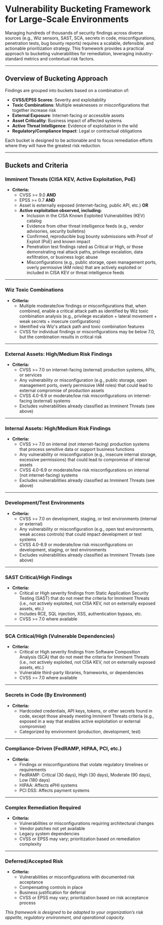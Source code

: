 # Vulnerability Bucketing Framework for Large-Scale Environments

Managing hundreds of thousands of security findings across diverse sources (e.g., Wiz sensors, SAST, SCA, secrets in code, misconfigurations, penetration tests, bug bounty reports) requires a scalable, defensible, and actionable prioritization strategy. This framework provides a practical approach to bucketing vulnerabilities for remediation, leveraging industry-standard metrics and contextual risk factors.

---

## Overview of Bucketing Approach

Findings are grouped into buckets based on a combination of:
- **CVSS/EPSS Scores**: Severity and exploitability
- **Toxic Combinations**: Multiple weaknesses or misconfigurations that together increase risk
- **External Exposure**: Internet-facing or accessible assets
- **Asset Criticality**: Business impact of affected systems
- **Active Threat Intelligence**: Evidence of exploitation in the wild
- **Regulatory/Compliance Impact**: Legal or contractual obligations

Each bucket is designed to be actionable and to focus remediation efforts where they will have the greatest risk reduction.

---

## Buckets and Criteria

### Imminent Threats (CISA KEV, Active Exploitation, PoE)
- **Criteria:**
  - CVSS >= 9.0 **AND**
  - EPSS >= 0.7 **AND**
  - Asset is externally exposed (internet-facing, public API, etc.) **OR**
  - **Active exploitation observed, including:**
    - Inclusion in the CISA Known Exploited Vulnerabilities (KEV) catalog
    - Evidence from other threat intelligence feeds (e.g., vendor advisories, security bulletins)
    - Confirmed, reproducible bug bounty submissions with Proof of Exploit (PoE) and known impact
    - Penetration test findings rated as Critical or High, or those demonstrating real attack paths, privilege escalation, data exfiltration, or business logic abuse
    - Misconfigurations (e.g., public storage, open management ports, overly permissive IAM roles) that are actively exploited or included in CISA KEV or threat intelligence feeds

---

### Wiz Toxic Combinations
- **Criteria:**
  - Multiple moderate/low findings or misconfigurations that, when combined, enable a critical attack path as identified by Wiz toxic combination analysis (e.g., privilege escalation + lateral movement + weak secrets + insecure configurations)
  - Identified via Wiz's attack path and toxic combination features
  - CVSS for individual findings or misconfigurations may be below 7.0, but the combination results in critical risk

---

### External Assets: High/Medium Risk Findings
- **Criteria:**
  - CVSS >= 7.0 on internet-facing (external) production systems, APIs, or services
  - Any vulnerability or misconfiguration (e.g., public storage, open management ports, overly permissive IAM roles) that could lead to external compromise of production assets
  - CVSS 4.0-6.9 or moderate/low risk misconfigurations on internet-facing (external) systems
  - Excludes vulnerabilities already classified as Imminent Threats (see above)

---

### Internal Assets: High/Medium Risk Findings
- **Criteria:**
  - CVSS >= 7.0 on internal (not internet-facing) production systems that process sensitive data or support business functions
  - Any vulnerability or misconfiguration (e.g., insecure internal storage, excessive permissions) that could lead to compromise of internal assets
  - CVSS 4.0-6.9 or moderate/low risk misconfigurations on internal (not internet-facing) systems
  - Excludes vulnerabilities already classified as Imminent Threats (see above)

---

### Development/Test Environments
- **Criteria:**
  - CVSS >= 7.0 on development, staging, or test environments (internal or external)
  - Any vulnerability or misconfiguration (e.g., open test environments, weak access controls) that could impact development or test systems
  - CVSS 4.0-6.9 or moderate/low risk misconfigurations on development, staging, or test environments
  - Excludes vulnerabilities already classified as Imminent Threats (see above)

---

### SAST Critical/High Findings
- **Criteria:**
  - Critical or High severity findings from Static Application Security Testing (SAST) that do not meet the criteria for Imminent Threats (i.e., not actively exploited, not CISA KEV, not on externally exposed assets, etc.)
  - Includes RCE, SQL injection, XSS, authentication bypass, etc.
  - CVSS >= 7.0 where available

---

### SCA Critical/High (Vulnerable Dependencies)
- **Criteria:**
  - Critical or High severity findings from Software Composition Analysis (SCA) that do not meet the criteria for Imminent Threats (i.e., not actively exploited, not CISA KEV, not on externally exposed assets, etc.)
  - Vulnerable third-party libraries, frameworks, or dependencies
  - CVSS >= 7.0 where available

---

### Secrets in Code (By Environment)
- **Criteria:**
  - Hardcoded credentials, API keys, tokens, or other secrets found in code, except those already meeting Imminent Threats criteria (e.g., exposed in a way that enables active exploitation or external compromise)
  - Categorized by environment (production, development, test)

---

### Compliance-Driven (FedRAMP, HIPAA, PCI, etc.)
- **Criteria:**
  - Findings or misconfigurations that violate regulatory timelines or requirements
  - FedRAMP: Critical (30 days), High (30 days), Moderate (90 days), Low (180 days)
  - HIPAA: Affects ePHI systems
  - PCI DSS: Affects payment systems

---

### Complex Remediation Required
- **Criteria:**
  - Vulnerabilities or misconfigurations requiring architectural changes
  - Vendor patches not yet available
  - Legacy system dependencies
  - CVSS or EPSS may vary; prioritization based on remediation complexity

---

### Deferred/Accepted Risk
- **Criteria:**
  - Vulnerabilities or misconfigurations with documented risk acceptance
  - Compensating controls in place
  - Business justification for deferral
  - CVSS or EPSS may vary; prioritization based on risk acceptance process


_This framework is designed to be adapted to your organization’s risk appetite, regulatory environment, and operational capacity._ 